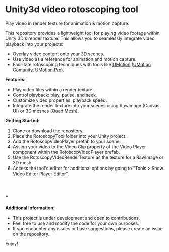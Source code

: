 # Unity3d video rotoscoping tool

Play video in render texture for animation & motion capture.

This repository provides a lightweight tool for playing video footage within Unity 3D's render texture.
This allows you to seamlessly integrate video playback into your projects:

* Overlay video content onto your 3D scenes.
* Use video as a reference for animation and motion capture.
* Facilitate rotoscoping techniques with tools like [UMotion](https://www.soxware.com/umotion/) ([UMotion Comunity](https://assetstore.unity.com/packages/tools/animation/umotion-community-animation-editor-95986), [UMotion Pro](https://assetstore.unity.com/packages/tools/animation/umotion-pro-animation-editor-95991)).

**Features:**

* Play video files within a render texture.
* Control playback: play, pause, and seek.
* Customize video properties: playback speed.
* Integrate the render texture into your scenes using RawImage (Canvas UI) or 3D meshes (Quad Mesh).

**Getting Started:**

1. Clone or download the repository.
2. Place the RotoscopyTool folder into your Unity project.
3. Add the RotoscopVideoPlayer prefab to your scene.
4. Assign your video to the Video Clip property of the Video Player component within the RotoscopVideoPlayer prefab.
5. Use the RotoscopyVideoRenderTexture as the texture for a RawImage or 3D mesh.
6. Access the tool's editor for additional options by going to "Tools > Show Video Editor Player Editor".


# .
**Additional Information:**

* This project is under development and open to contributions.
* Feel free to use and modify the code for your own purposes.
* If you encounter any issues or have suggestions, please create an issue on the repository.


Enjoy!